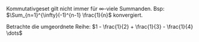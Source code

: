 Kommutativgeset gilt nicht immer für $\infty$-viele Summanden.
Bsp:
$\Sum_{n=1}^{\infty}(-1)^{n-1} \frac{1}{n}$
konvergiert.

Betrachte die umgeordnete Reihe:
$1 - \frac{1}{2} + \frac{1}{3} - \frac{1}{4} \dots$
